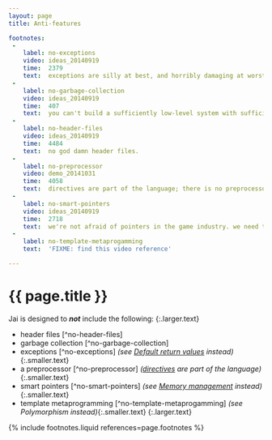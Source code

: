 ```yaml
---
layout: page
title: Anti-features

footnotes:
 -
    label: no-exceptions
    video: ideas_20140919
    time:  2379
    text:  exceptions are silly at best, and horribly damaging at worst.
 -
    label: no-garbage-collection
    video: ideas_20140919
    time:  407
    text:  you can't build a sufficiently low-level system with sufficiently high performance characteristics in a garbage collected language.
 -
    label: no-header-files
    video: ideas_20140919
    time:  4484
    text:  no god damn header files.
 -
    label: no-preprocessor
    video: demo_20141031
    time:  4058
    text:  directives are part of the language; there is no preprocessor system.
 -
    label: no-smart-pointers
    video: ideas_20140919
    time:  2718
    text:  we're not afraid of pointers in the game industry. we need to use them.
 -
    label: no-template-metaprogamming
    text:  'FIXME: find this video reference'

---
```



# {{ page.title }}

Jai is designed to _**not**_ include the following:
{:.larger.text}

- header files [^no-header-files]
- garbage collection [^no-garbage-collection]
- exceptions [^no-exceptions]  _(see [Default return values] instead)_{:.smaller.text}
- a preprocessor [^no-preprocessor]  _([directives] are part of the language)_{:.smaller.text}
- smart pointers [^no-smart-pointers]  _(see [Memory management] instead)_{:.smaller.text}
- template metaprogramming [^no-template-metaprogamming]  _(see Polymorphism instead)_{:.smaller.text}
{:.larger.text}


{% include footnotes.liquid references=page.footnotes %}

[Default return values]: {{site.baseurl}}/overview/Features/Default-return-values/#/overview/
[directives]: {{site.baseurl}}/overview/Features/Directives/#/overview/ "There is no preprocessor for Jai; directives are just part of the language"
[Memory management]: {{site.baseurl}}/overview/Features/Memory-management/#/features/ "The language design focuses on making it easier to manage memory"

